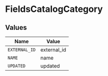 # FieldsCatalogCategory


## Values

| Name          | Value         |
| ------------- | ------------- |
| `EXTERNAL_ID` | external_id   |
| `NAME`        | name          |
| `UPDATED`     | updated       |